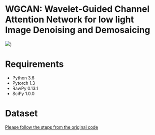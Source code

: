 # WGCAN: Wavelet-Guided Channel Attention Network for low light Image Denoising and Demosaicing
![](https://github.com/cchen156/Learning-to-See-in-the-Dark/blob/master/images/fig1.png))

# Requirements
- Python 3.6
- Pytorch 1.3
- RawPy 0.13.1
- SciPy 1.0.0
# Dataset
[Please follow the steps from the original code](https://github.com/cchen156/Learning-to-See-in-the-Dark)


